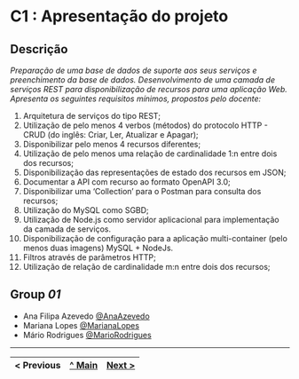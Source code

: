 # C1 : Apresentação do projeto

## Descrição
_Preparação de uma base de dados de suporte aos seus serviços e preenchimento da base de dados._
_Desenvolvimento de uma camada de serviços REST para disponibilização de recursos para uma aplicação Web._
_Apresenta os seguintes requisitos mínimos, propostos pelo docente:_
1. Arquitetura de serviços do tipo REST;
2. Utilização de pelo menos 4 verbos (métodos) do protocolo HTTP - CRUD (do inglês: Criar, Ler, Atualizar e Apagar);
3. Disponibilizar pelo menos 4 recursos diferentes;
4. Utilização de pelo menos uma relação de cardinalidade 1:n entre dois dos recursos;
5. Disponibilização das representações de estado dos recursos em JSON;
6. Documentar a API com recurso ao formato OpenAPI 3.0;
7. Disponibilizar uma ‘Collection’ para o Postman para consulta dos recursos;
8. Utilização do MySQL como SGBD;
9. Utilização de Node.js como servidor aplicacional para implementação da camada de serviços.
10. Disponibilização de configuração para a aplicação multi-container (pelo menos duas imagens) MySQL + NodeJs. 
11. Filtros através de parâmetros HTTP;
12. Utilização de relação de cardinalidade m:n entre dois dos recursos;


## Group _01_


* Ana Filipa Azevedo [@AnaAzevedo](https://github.com/AnaAzevedo2) 
* Mariana Lopes [@MarianaLopes](https://github.com/marlope02) 
* Mário Rodrigues [@MarioRodrigues](https://github.com/MarioRodrigues2304)



---

< Previous | [^ Main](../../../) | [Next >](c2.md)
:--- | :---: | ---: 
